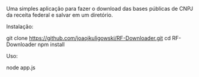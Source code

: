 Uma simples aplicação para fazer o download das bases públicas de CNPJ da receita federal e salvar em um diretório.

Instalação:

git clone https://github.com/joaojkuligowski/RF-Downloader.git
cd RF-Downloader
npm install

Uso: 

node app.js